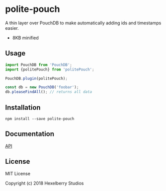 # polite-pouch
A thin layer over PouchDB to make automatically adding ids and timestamps easier.
 - 8KB minified

## Usage

```javascript
import PouchDB from 'PouchDB';
import {politePouch} from 'politePouch';

PouchDB.plugin(politePouch);

const db = new PouchDB('foobar');
db.pleaseFindAll(); // returns all data
```

## Installation

    npm install --save polite-pouch

## Documentation

[API](API.md)

## License

MIT License

Copyright (c) 2018 Hexelberry Studios
